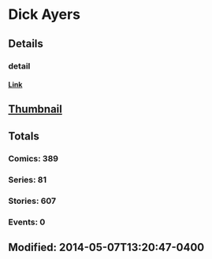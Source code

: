 # Dick  Ayers 
## Details
### detail
#### [Link](http://marvel.com/comics/creators/263/dick_ayers?utm_campaign=apiRef&utm_source=225578a89fc76f3d20fbffda5d17a88d)
## [Thumbnail](http://i.annihil.us/u/prod/marvel/i/mg/5/90/4bc4803b019b2.jpg)
## Totals
### Comics: 389
### Series: 81
### Stories: 607
### Events: 0
## Modified: 2014-05-07T13:20:47-0400